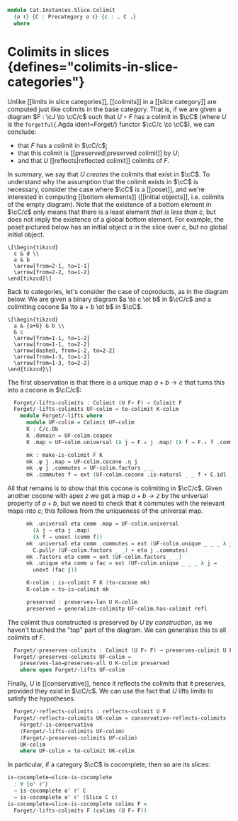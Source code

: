 <!--
```agda
open import Cat.Diagram.Colimit.Base
open import Cat.Functor.Conservative
open import Cat.Functor.Kan.Unique
open import Cat.Functor.Kan.Base
open import Cat.Instances.Slice
open import Cat.Prelude

import Cat.Reasoning

open Functor
open /-Obj
open /-Hom
open _=>_
```
-->

```agda
module Cat.Instances.Slice.Colimit
  {o ℓ} {C : Precategory o ℓ} {c : ⌞ C ⌟}
  where
```

# Colimits in slices {defines="colimits-in-slice-categories"}

Unlike [[limits in slice categories]], [[colimits]] in a [[slice category]]
are computed just like colimits in the base category. That is, if we are
given a diagram $F : \cJ \to \cC/c$ such that $U \circ F$ has a
colimit in $\cC$ (where $U$ is the `forgetful`{.Agda ident=Forget/} functor $\cC/c
\to \cC$), we can conclude:

- that $F$ has a colimit in $\cC/c$;
- that this colimit is [[preserved|preserved colimit]] by $U$;
- and that $U$ [[reflects|reflected colimit]] colimits of $F$.

In summary, we say that $U$ _creates_ the colimits that exist in $\cC$.
To understand why the assumption that the colimit exists in $\cC$ is
necessary, consider the case where $\cC$ is a [[poset]], and we're
interested in computing [[bottom elements]] ([[initial objects]], i.e.
colimits of the empty diagram).
Note that the existence of a bottom element in $\cC/c$ only means that
there is a least element _that is less than $c$_, but does not imply
the existence of a global bottom element. For example, the poset
pictured below has an initial object $a$ in the slice over $c$, but
no global initial object.

```{.quiver}
\[\begin{tikzcd}
  c & d \\
  a & b
  \arrow[from=2-1, to=1-1]
  \arrow[from=2-2, to=1-2]
\end{tikzcd}\]
```

<!--
```agda
private
  module C   = Cat.Reasoning C
  module C/c = Cat.Reasoning (Slice C c)

  U : Functor (Slice C c) C
  U = Forget/

module
  _ {o' ℓ'} {J : Precategory o' ℓ'} (F : Functor J (Slice C c))
  where
  open make-is-colimit

  private
    module J = Cat.Reasoning J
    module F = Functor F
```
-->

Back to categories, let's consider the case of coproducts, as in the
diagram below. We are given a binary diagram $a \to c \ot b$ in $\cC/c$
and a colimiting cocone $a \to a + b \ot b$ in $\cC$.

```{.quiver}
\[\begin{tikzcd}
  a & {a+b} & b \\
  & c
  \arrow[from=1-1, to=1-2]
  \arrow[from=1-1, to=2-2]
  \arrow[dashed, from=1-2, to=2-2]
  \arrow[from=1-3, to=1-2]
  \arrow[from=1-3, to=2-2]
\end{tikzcd}\]
```

The first observation is that there is a unique map $a + b \to c$ that
turns this into a cocone in $\cC/c$:

```agda
  Forget/-lifts-colimits : Colimit (U F∘ F) → Colimit F
  Forget/-lifts-colimits UF-colim = to-colimit K-colim
    module Forget/-lifts where
      module UF-colim = Colimit UF-colim
      K : C/c.Ob
      K .domain = UF-colim.coapex
      K .map = UF-colim.universal (λ j → F.₀ j .map) (λ f → F.₁ f .commutes)

      mk : make-is-colimit F K
      mk .ψ j .map = UF-colim.cocone .η j
      mk .ψ j .commutes = UF-colim.factors _ _
      mk .commutes f = ext (UF-colim.cocone .is-natural _ _ f ∙ C.idl _)
```

All that remains is to show that this cocone is colimiting in $\cC/c$.
Given another cocone with apex $z$ we get a map $a + b \to z$ by the
universal property of $a + b$, but we need to check that it commutes
with the relevant maps into $c$; this follows from the uniqueness of
the universal map.

```agda
      mk .universal eta comm .map = UF-colim.universal
        (λ j → eta j .map)
        (λ f → unext (comm f))
      mk .universal eta comm .commutes = ext (UF-colim.unique _ _ _ λ j →
        C.pullr (UF-colim.factors _ _) ∙ eta j .commutes)
      mk .factors eta comm = ext (UF-colim.factors _ _)
      mk .unique eta comm u fac = ext (UF-colim.unique _ _ _ λ j →
        unext (fac j))

      K-colim : is-colimit F K (to-cocone mk)
      K-colim = to-is-colimit mk

      preserved : preserves-lan U K-colim
      preserved = generalize-colimitp UF-colim.has-colimit refl
```

The colimit thus constructed is preserved by $U$ _by construction_, as
we haven't touched the "top" part of the diagram. We can generalise this
to all colimits of $F$.

```agda
  Forget/-preserves-colimits : Colimit (U F∘ F) → preserves-colimit U F
  Forget/-preserves-colimits UF-colim =
    preserves-lan→preserves-all U K-colim preserved
    where open Forget/-lifts UF-colim
```

Finally, $U$ is [[conservative]], hence it reflects the colimits that it
preserves, provided they exist in $\cC/c$. We can use the fact that
$U$ lifts limits to satisfy the hypotheses.

```agda
  Forget/-reflects-colimits : reflects-colimit U F
  Forget/-reflects-colimits UK-colim = conservative-reflects-colimits
    Forget/-is-conservative
    (Forget/-lifts-colimits UF-colim)
    (Forget/-preserves-colimits UF-colim)
    UK-colim
    where UF-colim = to-colimit UK-colim
```

In particular, if a category $\cC$ is cocomplete, then so are its slices:

```agda
is-cocomplete→slice-is-cocomplete
  : ∀ {o' ℓ'}
  → is-cocomplete o' ℓ' C
  → is-cocomplete o' ℓ' (Slice C c)
is-cocomplete→slice-is-cocomplete colims F =
  Forget/-lifts-colimits F (colims (U F∘ F))
```
